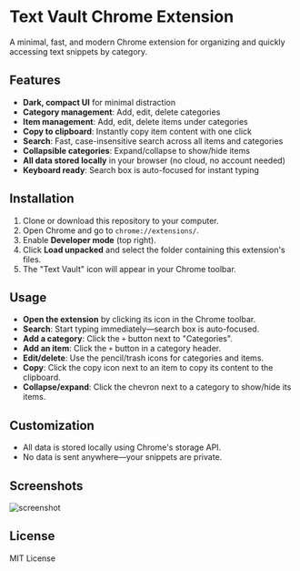# Text Vault Chrome Extension

A minimal, fast, and modern Chrome extension for organizing and quickly accessing text snippets by category.

## Features

- **Dark, compact UI** for minimal distraction
- **Category management**: Add, edit, delete categories
- **Item management**: Add, edit, delete items under categories
- **Copy to clipboard**: Instantly copy item content with one click
- **Search**: Fast, case-insensitive search across all items and categories
- **Collapsible categories**: Expand/collapse to show/hide items
- **All data stored locally** in your browser (no cloud, no account needed)
- **Keyboard ready**: Search box is auto-focused for instant typing

## Installation

1. Clone or download this repository to your computer.
2. Open Chrome and go to `chrome://extensions/`.
3. Enable **Developer mode** (top right).
4. Click **Load unpacked** and select the folder containing this extension's files.
5. The "Text Vault" icon will appear in your Chrome toolbar.

## Usage

- **Open the extension** by clicking its icon in the Chrome toolbar.
- **Search**: Start typing immediately—search box is auto-focused.
- **Add a category**: Click the `+` button next to "Categories".
- **Add an item**: Click the `+` button in a category header.
- **Edit/delete**: Use the pencil/trash icons for categories and items.
- **Copy**: Click the copy icon next to an item to copy its content to the clipboard.
- **Collapse/expand**: Click the chevron next to a category to show/hide its items.

## Customization

- All data is stored locally using Chrome's storage API.
- No data is sent anywhere—your snippets are private.

## Screenshots

![screenshot](screenshot.png) <!-- Add your own screenshot if desired -->

## License

MIT License
